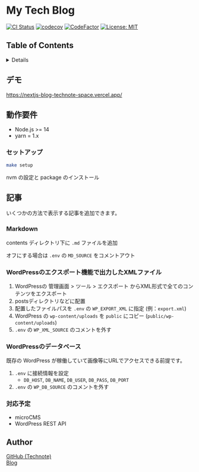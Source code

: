 # My Tech Blog

[![CI Status](https://github.com/technote-space/nextjs-blog/workflows/CI/badge.svg)](https://github.com/technote-space/nextjs-blog/actions)
[![codecov](https://codecov.io/gh/technote-space/nextjs-blog/branch/main/graph/badge.svg)](https://codecov.io/gh/technote-space/nextjs-blog)
[![CodeFactor](https://www.codefactor.io/repository/github/technote-space/nextjs-blog/badge)](https://www.codefactor.io/repository/github/technote-space/nextjs-blog)
[![License: MIT](https://img.shields.io/badge/License-MIT-blue.svg)](https://github.com/technote-space/nextjs-blog/blob/main/LICENSE)

## Table of Contents

<!-- START doctoc generated TOC please keep comment here to allow auto update -->
<!-- DON'T EDIT THIS SECTION, INSTEAD RE-RUN doctoc TO UPDATE -->
<details>
<summary>Details</summary>

- [デモ](#%E3%83%87%E3%83%A2)
- [動作要件](#%E5%8B%95%E4%BD%9C%E8%A6%81%E4%BB%B6)
  - [セットアップ](#%E3%82%BB%E3%83%83%E3%83%88%E3%82%A2%E3%83%83%E3%83%97)
- [記事](#%E8%A8%98%E4%BA%8B)
  - [Markdown](#markdown)
  - [WordPressのエクスポート機能で出力したXMLファイル](#wordpress%E3%81%AE%E3%82%A8%E3%82%AF%E3%82%B9%E3%83%9D%E3%83%BC%E3%83%88%E6%A9%9F%E8%83%BD%E3%81%A7%E5%87%BA%E5%8A%9B%E3%81%97%E3%81%9Fxml%E3%83%95%E3%82%A1%E3%82%A4%E3%83%AB)
  - [WordPressのデータベース](#wordpress%E3%81%AE%E3%83%87%E3%83%BC%E3%82%BF%E3%83%99%E3%83%BC%E3%82%B9)
  - [対応予定](#%E5%AF%BE%E5%BF%9C%E4%BA%88%E5%AE%9A)
- [Author](#author)

*generated with [TOC Generator](https://github.com/technote-space/toc-generator)*

</details>
<!-- END doctoc generated TOC please keep comment here to allow auto update -->

## デモ

https://nextjs-blog-technote-space.vercel.app/

## 動作要件

- Node.js >= 14
- yarn = 1.x

### セットアップ
   ```bash
   make setup
   ```

nvm の設定と package のインストール

## 記事

いくつかの方法で表示する記事を追加できます。

### Markdown

contents ディレクトリ下に `.md` ファイルを追加

オフにする場合は `.env` の `MD_SOURCE` をコメントアウト

### WordPressのエクスポート機能で出力したXMLファイル

1. WordPressの 管理画面 > ツール > エクスポート からXML形式で全てのコンテンツをエクスポート
2. postsディレクトリなどに配置
3. 配置したファイルパスを `.env` の `WP_EXPORT_XML` に指定 (例：`export.xml`)
4. WordPress の `wp-content/uploads` を `public` にコピー (`public/wp-content/uploads`)
5. `.env` の `WP_XML_SOURCE` のコメントを外す

### WordPressのデータベース

既存の WordPress が稼働していて画像等にURLでアクセスできる前提です。

1. `.env` に接続情報を設定
   * `DB_HOST`, `DB_NAME`, `DB_USER`, `DB_PASS`, `DB_PORT`
2. `.env` の `WP_DB_SOURCE` のコメントを外す

### 対応予定

* microCMS
* WordPress REST API

## Author

[GitHub (Technote)](https://github.com/technote-space)  
[Blog](https://technote.space)
